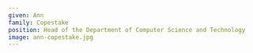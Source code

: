 ```yaml
---
given: Ann
family: Copestake
position: Head of the Department of Computer Science and Technology
image: ann-copestake.jpg
---
```

